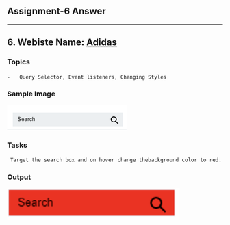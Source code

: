 ## Assignment-6 Answer



---

## 6. Webiste Name: [Adidas](https://www.adidas.co.in/)

### Topics

    -   Query Selector, Event listeners, Changing Styles

### Sample Image

![Sample One](../Pic10.png)

### Tasks

     Target the search box and on hover change thebackground color to red.

### Output

![Output](../Pic11.png)